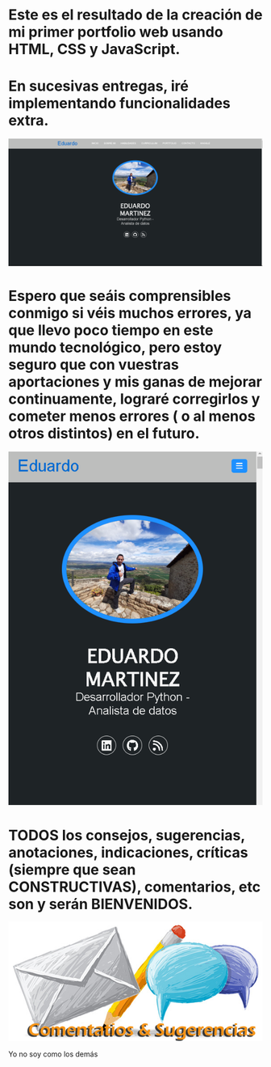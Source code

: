 # Este es el resultado de la creación de mi primer portfolio web usando HTML, CSS y JavaScript.
# En sucesivas entregas, iré implementando funcionalidades extra.
![](Portfolio-web.png)
# Espero que seáis comprensibles conmigo si véis muchos errores, ya que llevo poco tiempo en este mundo tecnológico, pero estoy seguro que con vuestras aportaciones y mis ganas de mejorar continuamente, lograré corregirlos y cometer menos errores ( o al menos otros distintos) en el futuro.
![](Mi-portfolio-web-responsive.png)
# TODOS los consejos, sugerencias, anotaciones, indicaciones, críticas (siempre que sean CONSTRUCTIVAS), comentarios, etc son y serán BIENVENIDOS.
![](Comentarios_y_Sugerencias.jpg)

<p>Yo no soy como los demás<a href="mailto:loquelojonove1975@gmail.com" target="_blank" title="Email" rel="noopener"></p></a>

